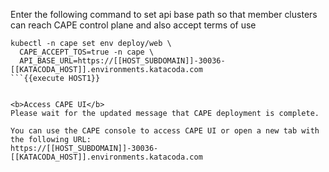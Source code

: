 Enter the following command to set api base path so that member clusters can reach CAPE control plane and also accept terms of use
```
kubectl -n cape set env deploy/web \
  CAPE_ACCEPT_TOS=true -n cape \
  API_BASE_URL=https://[[HOST_SUBDOMAIN]]-30036-[[KATACODA_HOST]].environments.katacoda.com
```{{execute HOST1}}


<b>Access CAPE UI</b>
Please wait for the updated message that CAPE deployment is complete.

You can use the CAPE console to access CAPE UI or open a new tab with the following URL: 
https://[[HOST_SUBDOMAIN]]-30036-[[KATACODA_HOST]].environments.katacoda.com